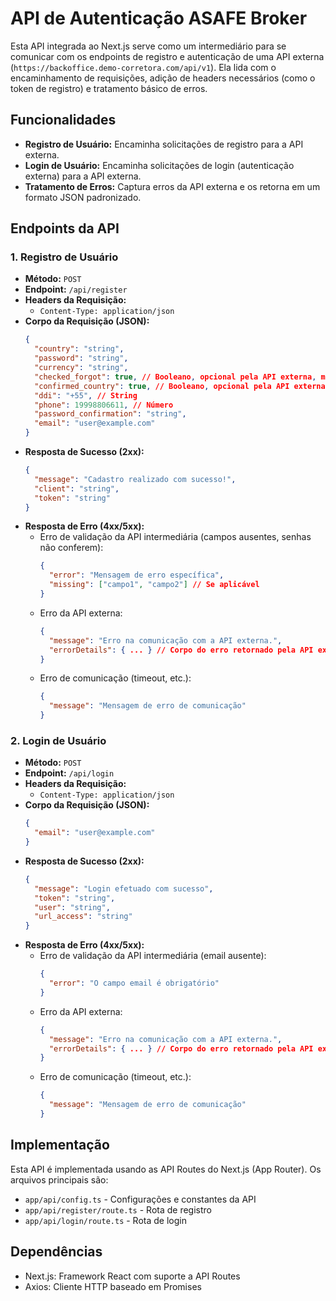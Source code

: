 # API de Autenticação ASAFE Broker

Esta API integrada ao Next.js serve como um intermediário para se comunicar com os endpoints de registro e autenticação de uma API externa (`https://backoffice.demo-corretora.com/api/v1`). Ela lida com o encaminhamento de requisições, adição de headers necessários (como o token de registro) e tratamento básico de erros.

## Funcionalidades

*   **Registro de Usuário:** Encaminha solicitações de registro para a API externa.
*   **Login de Usuário:** Encaminha solicitações de login (autenticação externa) para a API externa.
*   **Tratamento de Erros:** Captura erros da API externa e os retorna em um formato JSON padronizado.

## Endpoints da API

### 1. Registro de Usuário

*   **Método:** `POST`
*   **Endpoint:** `/api/register`
*   **Headers da Requisição:**
    *   `Content-Type: application/json`
*   **Corpo da Requisição (JSON):**
    ```json
    {
      "country": "string",
      "password": "string",
      "currency": "string",
      "checked_forgot": true, // Booleano, opcional pela API externa, mas incluído aqui
      "confirmed_country": true, // Booleano, opcional pela API externa, mas incluído aqui
      "ddi": "+55", // String
      "phone": 19998806611, // Número
      "password_confirmation": "string",
      "email": "user@example.com"
    }
    ```
*   **Resposta de Sucesso (2xx):**
    ```json
    {
      "message": "Cadastro realizado com sucesso!",
      "client": "string",
      "token": "string"
    }
    ```
*   **Resposta de Erro (4xx/5xx):**
    *   Erro de validação da API intermediária (campos ausentes, senhas não conferem):
        ```json
        {
          "error": "Mensagem de erro específica",
          "missing": ["campo1", "campo2"] // Se aplicável
        }
        ```
    *   Erro da API externa:
        ```json
        {
          "message": "Erro na comunicação com a API externa.",
          "errorDetails": { ... } // Corpo do erro retornado pela API externa
        }
        ```
    *   Erro de comunicação (timeout, etc.):
        ```json
        {
          "message": "Mensagem de erro de comunicação"
        }
        ```

### 2. Login de Usuário

*   **Método:** `POST`
*   **Endpoint:** `/api/login`
*   **Headers da Requisição:**
    *   `Content-Type: application/json`
*   **Corpo da Requisição (JSON):**
    ```json
    {
      "email": "user@example.com"
    }
    ```
*   **Resposta de Sucesso (2xx):**
    ```json
    {
      "message": "Login efetuado com sucesso",
      "token": "string",
      "user": "string",
      "url_access": "string"
    }
    ```
*   **Resposta de Erro (4xx/5xx):**
    *   Erro de validação da API intermediária (email ausente):
        ```json
        {
          "error": "O campo email é obrigatório"
        }
        ```
    *   Erro da API externa:
        ```json
        {
          "message": "Erro na comunicação com a API externa.",
          "errorDetails": { ... } // Corpo do erro retornado pela API externa
        }
        ```
    *   Erro de comunicação (timeout, etc.):
        ```json
        {
          "message": "Mensagem de erro de comunicação"
        }
        ```

## Implementação

Esta API é implementada usando as API Routes do Next.js (App Router). Os arquivos principais são:

- `app/api/config.ts` - Configurações e constantes da API
- `app/api/register/route.ts` - Rota de registro
- `app/api/login/route.ts` - Rota de login

## Dependências

*   Next.js: Framework React com suporte a API Routes
*   Axios: Cliente HTTP baseado em Promises